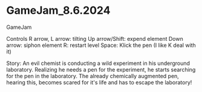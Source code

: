 # GameJam_8.6.2024
 GameJam

 Controls
R arrow, L arrow:  tilting
Up arrow/Shift: expend element
Down arrow: siphon element
R: restart level
Space: Klick the pen (I like K deal with it)

Story:
An evil chemist is conducting a wild experiment in his underground laboratory.
Realizing he needs a pen for the experiment, he starts searching for the pen in the laboratory.
The already chemically augmented pen, hearing this, becomes scared for it's life and has to escape the laboratory!

